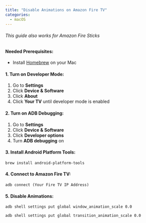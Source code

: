```yaml
---
title: "Disable Animations on Amazon Fire TV"
categories:
  - macOS
---
```


###### This guide also works for Amazon Fire Sticks

#### Needed Prerequisites:
- Install [Homebrew](https://brew.sh/) on your Mac

#### 1. Turn on Developer Mode:
1. Go to **Settings**
2. Click **Device & Software**
3. Click **About**
4. Click **Your TV** until developer mode is enabled

#### 2. Turn on ADB Debugging:
1. Go to **Settings**
2. Click **Device & Software**
3. Click **Developer options**
4. Turn **ADB debugging** on

#### 3. Install Android Platform Tools:
```command
brew install android-platform-tools
```

#### 4. Connect to Amazon Fire TV:
```console
adb connect (Your Fire TV IP Address)
```

#### 5. Disable Animations:
```console
adb shell settings put global window_animation_scale 0.0
```

```console
adb shell settings put global transition_animation_scale 0.0
```
